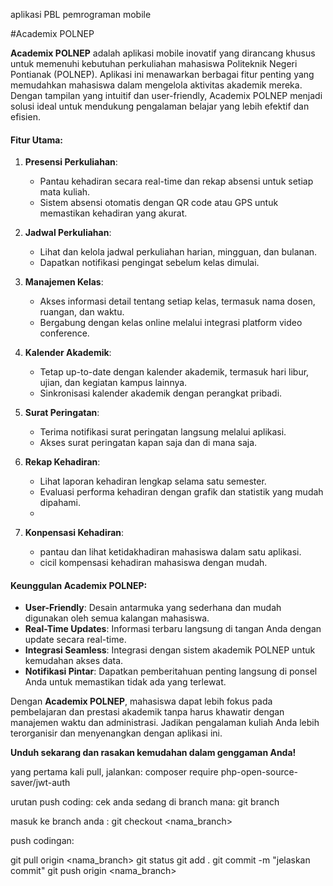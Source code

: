 
aplikasi PBL pemrograman mobile

#Academix POLNEP

**Academix POLNEP** adalah aplikasi mobile inovatif yang dirancang khusus untuk memenuhi kebutuhan perkuliahan mahasiswa Politeknik Negeri Pontianak (POLNEP). Aplikasi ini menawarkan berbagai fitur penting yang memudahkan mahasiswa dalam mengelola aktivitas akademik mereka. Dengan tampilan yang intuitif dan user-friendly, Academix POLNEP menjadi solusi ideal untuk mendukung pengalaman belajar yang lebih efektif dan efisien.

#### Fitur Utama:

1. **Presensi Perkuliahan**:
   - Pantau kehadiran secara real-time dan rekap absensi untuk setiap mata kuliah.
   - Sistem absensi otomatis dengan QR code atau GPS untuk memastikan kehadiran yang akurat.

2. **Jadwal Perkuliahan**:
   - Lihat dan kelola jadwal perkuliahan harian, mingguan, dan bulanan.
   - Dapatkan notifikasi pengingat sebelum kelas dimulai.

3. **Manajemen Kelas**:
   - Akses informasi detail tentang setiap kelas, termasuk nama dosen, ruangan, dan waktu.
   - Bergabung dengan kelas online melalui integrasi platform video conference.

4. **Kalender Akademik**:
   - Tetap up-to-date dengan kalender akademik, termasuk hari libur, ujian, dan kegiatan kampus lainnya.
   - Sinkronisasi kalender akademik dengan perangkat pribadi.

5. **Surat Peringatan**:
   - Terima notifikasi surat peringatan langsung melalui aplikasi.
   - Akses surat peringatan kapan saja dan di mana saja.

6. **Rekap Kehadiran**:
   - Lihat laporan kehadiran lengkap selama satu semester.
   - Evaluasi performa kehadiran dengan grafik dan statistik yang mudah dipahami.
   - 
7. **Konpensasi Kehadiran**:
   - pantau dan lihat ketidakhadiran mahasiswa dalam satu aplikasi.
   - cicil kompensasi kehadiran mahasiswa dengan mudah.
     
#### Keunggulan Academix POLNEP:

- **User-Friendly**: Desain antarmuka yang sederhana dan mudah digunakan oleh semua kalangan mahasiswa.
- **Real-Time Updates**: Informasi terbaru langsung di tangan Anda dengan update secara real-time.
- **Integrasi Seamless**: Integrasi dengan sistem akademik POLNEP untuk kemudahan akses data.
- **Notifikasi Pintar**: Dapatkan pemberitahuan penting langsung di ponsel Anda untuk memastikan tidak ada yang terlewat.

Dengan **Academix POLNEP**, mahasiswa dapat lebih fokus pada pembelajaran dan prestasi akademik tanpa harus khawatir dengan manajemen waktu dan administrasi. Jadikan pengalaman kuliah Anda lebih terorganisir dan menyenangkan dengan aplikasi ini.

**Unduh sekarang dan rasakan kemudahan dalam genggaman Anda!**

yang pertama kali pull, jalankan: composer require php-open-source-saver/jwt-auth

urutan push coding: cek anda sedang di branch mana: git branch

masuk ke branch anda : git checkout <nama_branch>

push codingan:

git pull origin <nama_branch>
git status
git add .
git commit -m "jelaskan commit"
git push origin <nama_branch>
